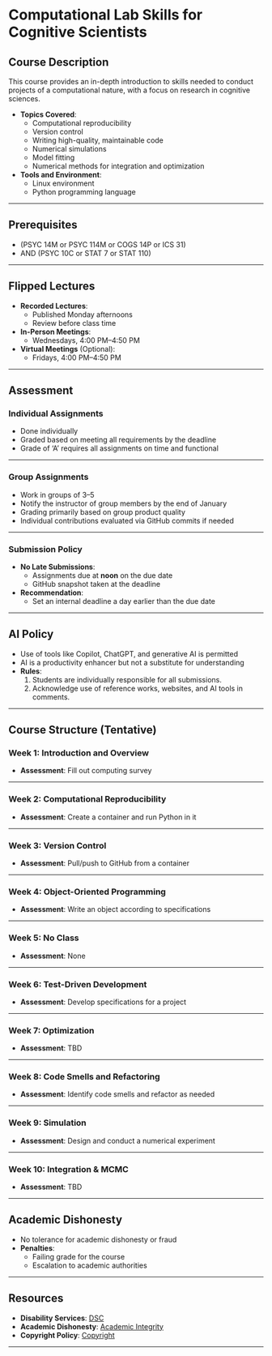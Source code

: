 # Computational Lab Skills for Cognitive Scientists

## Course Description

This course provides an in-depth introduction to skills needed to conduct projects of a computational nature, with a focus on research in cognitive sciences.

- **Topics Covered**:
  - Computational reproducibility
  - Version control
  - Writing high-quality, maintainable code
  - Numerical simulations
  - Model fitting
  - Numerical methods for integration and optimization
- **Tools and Environment**:
  - Linux environment
  - Python programming language

---

## Prerequisites

- (PSYC 14M or PSYC 114M or COGS 14P or ICS 31)  
- AND (PSYC 10C or STAT 7 or STAT 110)

---

## Flipped Lectures

- **Recorded Lectures**:
  - Published Monday afternoons
  - Review before class time
- **In-Person Meetings**:
  - Wednesdays, 4:00 PM–4:50 PM
- **Virtual Meetings** (Optional):
  - Fridays, 4:00 PM–4:50 PM

---

## Assessment

### Individual Assignments
- Done individually
- Graded based on meeting all requirements by the deadline
- Grade of ‘A’ requires all assignments on time and functional

---

### Group Assignments
- Work in groups of 3–5
- Notify the instructor of group members by the end of January
- Grading primarily based on group product quality
- Individual contributions evaluated via GitHub commits if needed

---

### Submission Policy
- **No Late Submissions**:
  - Assignments due at **noon** on the due date
  - GitHub snapshot taken at the deadline
- **Recommendation**:
  - Set an internal deadline a day earlier than the due date

---

## AI Policy

- Use of tools like Copilot, ChatGPT, and generative AI is permitted
- AI is a productivity enhancer but not a substitute for understanding
- **Rules**:
  1. Students are individually responsible for all submissions.
  2. Acknowledge use of reference works, websites, and AI tools in comments.

---

## Course Structure (Tentative)

### Week 1: Introduction and Overview
- **Assessment**: Fill out computing survey

---

### Week 2: Computational Reproducibility
- **Assessment**: Create a container and run Python in it

---

### Week 3: Version Control
- **Assessment**: Pull/push to GitHub from a container

---

### Week 4: Object-Oriented Programming
- **Assessment**: Write an object according to specifications

---

### Week 5: No Class
- **Assessment**: None

---

### Week 6: Test-Driven Development
- **Assessment**: Develop specifications for a project

---

### Week 7: Optimization
- **Assessment**: TBD

---

### Week 8: Code Smells and Refactoring
- **Assessment**: Identify code smells and refactor as needed

---

### Week 9: Simulation
- **Assessment**: Design and conduct a numerical experiment

---

### Week 10: Integration & MCMC
- **Assessment**: TBD

---

## Academic Dishonesty

- No tolerance for academic dishonesty or fraud
- **Penalties**:
  - Failing grade for the course
  - Escalation to academic authorities

---

## Resources

- **Disability Services**: [DSC](https://dsc.uci.edu/)
- **Academic Dishonesty**: [Academic Integrity](https://aisc.uci.edu/students/academic-integrity/index.php)
- **Copyright Policy**: [Copyright](http://copyright.universityofcalifornia.edu/use/teaching.html)
---
